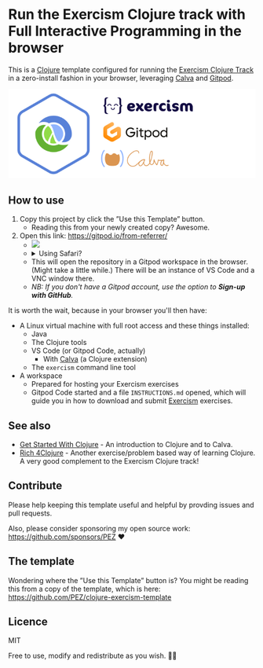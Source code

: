 # Run the Exercism Clojure track with Full Interactive Programming in the browser

This is a [Clojure](https://clojure.org/) template configured for running the [Exercism Clojure Track](https://exercism.org/tracks/clojure) in a zero-install fashion in your browser, leveraging [Calva](https://calva.io) and [Gitpod](https://www.gitpod.io/).

![Exercism + Gitpod + Calva](assets/exercism-clojure-track-wo-header.png)

## How to use

1. Copy this project by click the ”Use this Template” button.
   * Reading this from your newly created copy? Awesome. 
1. Open this link: https://gitpod.io/from-referrer/
   * ![](https://gitpod.io/from-referrer/)
   * <details><summary>Using Safari?</summary>Then the link probably won't work. Instead prepend the repository URL with `https://gitpod.io/#` and load that page.
   * This will open the repository in a Gitpod workspace in the browser. (Might take a little while.) There will be an instance of VS Code and a VNC window there.
   * _NB: If you don't have a Gitpod account, use the option to **Sign-up with GitHub**._

It is worth the wait, because in your browser you'll then have:

* A Linux virtual machine with full root access and these things installed:
    * Java
    * The Clojure tools
    * VS Code (or Gitpod Code, actually)
       * With [Calva](https://calva.io) (a Clojure extension)
    * The `exercism` command line tool
* A workspace
    * Prepared for hosting your Exercism exercises
    * Gitpod Code started and a file `INSTRUCTIONS.md` opened, which will guide you in how to download and submit [Exercism](https://exercism.orh) exercises.

## See also

* [Get Started With Clojure](https://calva.io/get-started-with-clojure/) - An introduction to Clojure and to Calva.
* [Rich 4Clojure](https://github.com/PEZ/rich4clojure) - Another exercise/problem based way of learning Clojure. A very good complement to the Exercism Clojure track!

## Contribute

Please help keeping this template useful and helpful by provding issues and pull requests.

Also, please consider sponsoring my open source work: https://github.com/sponsors/PEZ ❤️ 

## The template

Wondering where the ”Use this Template” button is? You might be reading this from a copy of the template, which is here: https://github.com/PEZ/clojure-exercism-template

## Licence

MIT

Free to use, modify and redistribute as you wish. 🍻🗽 